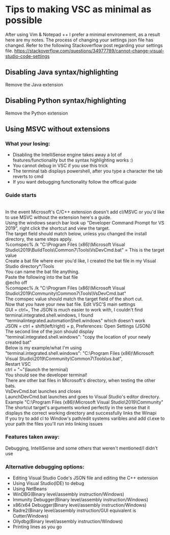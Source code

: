 # Tips to making VSC as minimal as possible
After using Vim & Notepad ++ I prefer a minimal environement, as a result here are my notes.
The process of changing your settings json file has changed. Refer to the following Stackoverflow post regarding your settings file.
https://stackoverflow.com/questions/34977789/cannot-change-visual-studio-code-settings
## Disabling Java syntax/highlighting
Remove the Java extension
## Disabling Python syntax/highlighting
Remove the Python extension
 ## Using MSVC without extensions
 ### What your losing:
 * Disabling the IntelliSense engine takes away a lot of features/functionality but the syntax    highlighting works :)
 * You cannot debug in VSC if you use this trick
 * The terminal tab displays powershell, after you type a character the tab reverts to cmd
 * If you want debugging functionality follow the offical guide
 ### Guide starts
<br>In the event Microsoft's C/C++ extension doesn't add cl/MSVC or you'd like to use MSVC without the extension here's a guide.
<br>Using the windows search bar look up "Developer Command Prompt for VS 2019", right click the shortcut and view the target.
<br>The target field should match below, unless you changed the install directory, the same steps apply.
<br>%comspec% /k "C:\Program Files (x86)\Microsoft Visual Studio\2019\BuildTools\Common7\Tools\VsDevCmd.bat" = This is the target value
<br>Create a bat file where ever you'd like, I created the bat file in my Visual Studio directory*/Tools
<br>You can name the bat file anything.
<br>Paste the following into the bat file
<br>@echo off
<br>%comspec% /k "C:\Program Files (x86)\Microsoft Visual Studio\2019\Community\Common7\Tools\VsDevCmd.bat"
<br>The comspec value should match the target field of the short cut.
<br>Now that you have your new bat file. Edit VSC'S main settings
<br>GUI = ctrl+, The JSON is much easier to work with, I couldn't find terminal.integrated.shell.windows, I found "terminalintegrated.automationShell.windows" which doesn't work
<br>JSON = ctrl + shift(left/right) + p, Preferences: Open Settings (JSON)
<br>The second line of the json should display "terminal.integrated.shell.windows": "copy the location of your newly created bat"
<br>Below is my example/what I'm using
<br>"terminal.integrated.shell.windows": "C:\\Program Files (x86)\\Microsoft Visual Studio\\2019\\Community\\Common7\\Tools\\vs.bat",
<br>Restart VSC
<br>ctrl + "~"(launch the terminal)
<br>You should see the developer terminal!
<br>There are other bat files in Microsoft's directory, when testing the other bats.
<br>VsDevCmd.bat launches and closes
<br>LaunchDevCmd.bat launches and goes to Visual Studio's editor directory. Example "C:\Program Files (x86)\Microsoft Visual Studio\2019\Community"
<br>The shortcut target's arguments worked perfectly in the sense that it displays the correct working directory and successfully links the Winapi
<br>If you try to add cl to Window's path/edit systems varibles and add cl.exe to your path the files you'll run into linking issues
### Features taken away:
Debugging, IntelliSense and some others that weren't mentioned/I didn't use 
### Alternative debugging options:
* Editing Visual Studio Code's JSON file and editing the C++ extension 
* Using Visual Studio(IDE) to debug
* Using NetBeans
* WinDBG(Binary level/assembly instruction/Windows)
* Immunity Debugger(Binary level/assembly instruction/Windows)
* x86/x64 Debugger(Binary level/assembly instruction/Windows)
* Radre2(Binary level/assembly instruction/GUI equivalent is Cutter/Windows)
* Ollydbg(Binary level/assembly instruction/Windows)
* Printing lines as you go
